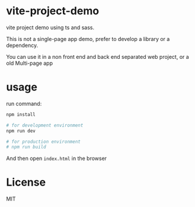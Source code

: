 # vite-project-demo
vite project demo using ts and sass.

This is not a single-page app demo, prefer to develop a library or a dependency.

You can use it in a non front end and back end separated web project, or a old Multi-page app


# usage
run command:

```bash
npm install

# for development environment
npm run dev

# for production environment
# npm run build
```

And then open `index.html` in the browser


# License
MIT